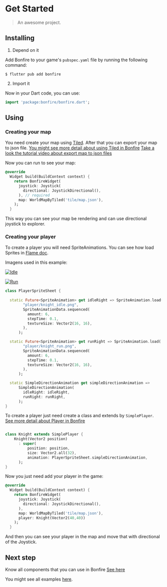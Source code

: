 # Get Started

> An awesome project.

## Installing

1. Depend on it

Add Bonfire to your game's `pubspec.yaml` file by running the following command:

```console
$ flutter pub add bonfire
```

2. Import it

Now in your Dart code, you can use:

```dart
import 'package:bonfire/bonfire.dart';
```

## Using

### Creating your map
You need create your map using [Tiled](https://www.mapeditor.org/). After that you can export your map to json file. [You might see more detail about using Tiled in Bonfire](tiled_support) [Take a look the tutorial video about export map to json files](https://www.youtube.com/watch?v=hVCmLqZ0JVw)

Now you can run to see your map:


```dart
@override
  Widget build(BuildContext context) {
    return BonfireWidget(
      joystick: Joystick(
        directional: JoystickDirectional(),
      ), // required
      map: WorldMapByTiled('tile/map.json'),
    );
  }
```

This way you can see your map be rendering and can use directional joystick to explorer.


### Creating your player

To create a player you will need SpriteAnimations. You can see how load Sprites in [Flame doc](https://docs.flame-engine.org/main/flame/rendering/images.html).

Imagens used in this example:


[![Idle](https://raw.githubusercontent.com/RafaelBarbosatec/bonfire/master/example/assets/images/player/knight_idle.png)](https://raw.githubusercontent.com/RafaelBarbosatec/bonfire/master/example/assets/images/player/knight_idle.png)

[![Run](https://raw.githubusercontent.com/RafaelBarbosatec/bonfire/master/example/assets/images/player/knight_run.png)](https://raw.githubusercontent.com/RafaelBarbosatec/bonfire/master/example/assets/images/player/knight_run.png)


```dart
class PlayerSpriteSheet {
 
  static Future<SpriteAnimation> get idleRight => SpriteAnimation.load(
        "player/knight_idle.png",
        SpriteAnimationData.sequenced(
          amount: 6,
          stepTime: 0.1,
          textureSize: Vector2(16, 16),
        ),
      );

  static Future<SpriteAnimation> get runRight => SpriteAnimation.load(
        "player/knight_run.png",
        SpriteAnimationData.sequenced(
          amount: 6,
          stepTime: 0.1,
          textureSize: Vector2(16, 16),
        ),
      );

  static SimpleDirectionAnimation get simpleDirectionAnimation =>
      SimpleDirectionAnimation(
        idleRight: idleRight,
        runRight: runRight,
      );
}
```


To create a player just need create a class and extends by `SimplePlayer`. [See more detail about Player in Bonfire](player)


```dart

class Knight extends SimplePlayer {
    Knight(Vector2 position)
      : super(
          position: position, 
          size: Vector2.all(32),
          animation: PlayerSpriteSheet.simpleDirectionAnimation,
      );
}

```

Now you just need add your player in the game:


```dart
@override
  Widget build(BuildContext context) {
    return BonfireWidget(
      joystick: Joystick(
        directional: JoystickDirectional(),
      ), 
      map: WorldMapByTiled('tile/map.json'),
      player: Knight(Vector2(40,40))
    );
  }
```

And then you can see your player in the map and move that with directional of the Joystick.

## Next step

Know all components that you can use in Bonfire [See here](overview)

You might see all examples [here](doc/examples?id=bonfire-example).